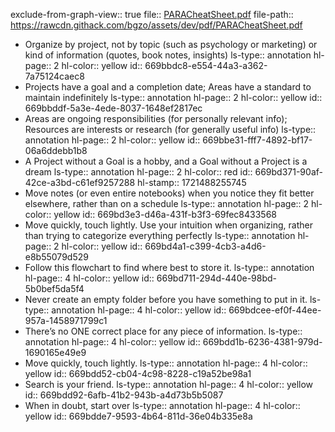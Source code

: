 exclude-from-graph-view:: true
file:: [PARACheatSheet.pdf](https://rawcdn.githack.com/bgzo/assets/dev/pdf/PARACheatSheet.pdf)
file-path:: https://rawcdn.githack.com/bgzo/assets/dev/pdf/PARACheatSheet.pdf

- Organize by project, not by topic (such as psychology or marketing) or kind of information (quotes, book notes, insights)
  ls-type:: annotation
  hl-page:: 2
  hl-color:: yellow
  id:: 669bbdc8-e554-44a3-a362-7a75124caec8
- Projects have a goal and a completion date; Areas have a standard to maintain indefinitely
  ls-type:: annotation
  hl-page:: 2
  hl-color:: yellow
  id:: 669bbddf-5a3e-4ede-8037-1648ef2817ec
- Areas are ongoing responsibilities (for personally relevant info); Resources are interests or research (for generally useful info)
  ls-type:: annotation
  hl-page:: 2
  hl-color:: yellow
  id:: 669bbe31-fff7-4892-bf17-06a6ddebb1b8
- A Project without a Goal is a hobby, and a Goal without a Project is a dream
  ls-type:: annotation
  hl-page:: 2
  hl-color:: red
  id:: 669bd371-90af-42ce-a3bd-c61ef9257288
  hl-stamp:: 1721488255745
- Move notes (or even entire notebooks) when you notice they fit better elsewhere, rather than on a schedule
  ls-type:: annotation
  hl-page:: 2
  hl-color:: yellow
  id:: 669bd3e3-d46a-431f-b3f3-69fec8433568
- Move quickly, touch lightly. Use your intuition when organizing, rather than trying to categorize everything perfectly
  ls-type:: annotation
  hl-page:: 2
  hl-color:: yellow
  id:: 669bd4a1-c399-4cb3-a4d6-e8b55079d529
- Follow this flowchart to find where best to store it.
  ls-type:: annotation
  hl-page:: 4
  hl-color:: yellow
  id:: 669bd711-294d-440e-98bd-5b0bef5da5f4
- Never create an empty folder before you have something to put in it.
  ls-type:: annotation
  hl-page:: 4
  hl-color:: yellow
  id:: 669bdcee-ef0f-44ee-957a-1458971799c1
- There’s no ONE correct place for any piece of information.
  ls-type:: annotation
  hl-page:: 4
  hl-color:: yellow
  id:: 669bdd1b-6236-4381-979d-1690165e49e9
- Move quickly, touch lightly. 
  ls-type:: annotation
  hl-page:: 4
  hl-color:: yellow
  id:: 669bdd52-cb04-4c98-8228-c19a52be98a1
- Search is your friend. 
  ls-type:: annotation
  hl-page:: 4
  hl-color:: yellow
  id:: 669bdd92-6afb-41b2-943b-a4d73b5b5087
- When in doubt, start over
  ls-type:: annotation
  hl-page:: 4
  hl-color:: yellow
  id:: 669bdde7-9593-4b64-811d-36e04b335e8a